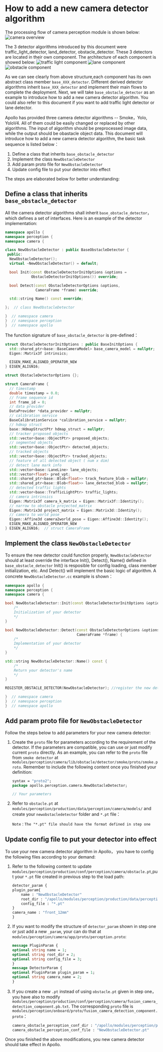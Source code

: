# How to add a new camera detector algorithm

The processing flow of camera perception module is shown below:
![camera overview](images/Camera_overview.png)

The 3 detector algorithms introduced by this document were traffic_light_detector, land_detector, obstacle_detector. These 3 detectors are located in their own component. The architecture of each component is showed below:
![traffic light component](images/camera_traffic_light_detection.png)
![lane component](images/camera_lane_detection.png)
![obstacle component](images/camera_lane_detection.png)

As we can see clearly from above structure,each component has its own abstract class member `base_XXX_detector`. Different derived detector algorithms inherit `base_XXX_detector` and implement their main flows to complete the deployment. Next, we will take `base_obstacle_detector` as an example to introduce how to add a new camera detector algorithm. You could also refer to this document if you want to add traffic light detector or lane detector.

Apollo has provided three camera detector algorithms -- Smoke，Yolo, YoloV4. All of them could be easily changed or replaced by other algorithms. The input of algorithm should be preprocessed image data, while the output should be obastacle object data. This document will introduce how to add a new camera detector algorithm, the basic task sequence is listed below：

1. Define a class that inherits `base_obstacle_detector` 
2. Implement the class `NewObstacleDetector`
3. Add param proto file for `NewObstacleDetector`
4. Update config file to put your detector into effect

The steps are elaborated below for better understanding:

## Define a class that inherits `base_obstacle_detector` 

All the camera detector algorithms shall inherit `base_obstacle_detector`，which defines a set of interfaces. Here is an example of the detector implementation:

```c++
namespace apollo {
namespace perception {
namespace camera {

class NewObstacleDetector : public BaseObstacleDetector {
 public:
  NewObstacleDetector();
  virtual ~NewObstacleDetector() = default;

  bool Init(const ObstacleDetectorInitOptions &options =
            ObstacleDetectorInitOptions()) override;

  bool Detect(const ObstacleDetectorOptions &options,
              CameraFrame *frame) override;

  std::string Name() const override;

};  // class NewObstacleDetector

}  // namespace camera
}  // namespace perception
}  // namespace apollo
```

The function signature of `base_obstacle_detector` is pre-defined：

```c++
struct ObstacleDetectorInitOptions : public BaseInitOptions {
  std::shared_ptr<base::BaseCameraModel> base_camera_model = nullptr;
  Eigen::Matrix3f intrinsics;

  EIGEN_MAKE_ALIGNED_OPERATOR_NEW
} EIGEN_ALIGN16;

struct ObstacleDetectorOptions {};

struct CameraFrame {
  // timestamp
  double timestamp = 0.0;
  // frame sequence id
  int frame_id = 0;
  // data provider
  DataProvider *data_provider = nullptr;
  // calibration service
  BaseCalibrationService *calibration_service = nullptr;
  // hdmap struct
  base::HdmapStructPtr hdmap_struct = nullptr;
  // tracker proposed objects
  std::vector<base::ObjectPtr> proposed_objects;
  // segmented objects
  std::vector<base::ObjectPtr> detected_objects;
  // tracked objects
  std::vector<base::ObjectPtr> tracked_objects;
  // feature of all detected object ( num x dim)
  // detect lane mark info
  std::vector<base::LaneLine> lane_objects;
  std::vector<float> pred_vpt;
  std::shared_ptr<base::Blob<float>> track_feature_blob = nullptr;
  std::shared_ptr<base::Blob<float>> lane_detected_blob = nullptr;
  // detected traffic lights
  std::vector<base::TrafficLightPtr> traffic_lights;
  // camera intrinsics
  Eigen::Matrix3f camera_k_matrix = Eigen::Matrix3f::Identity();
  // narrow to obstacle projected_matrix
  Eigen::Matrix3d project_matrix = Eigen::Matrix3d::Identity();
  // camera to world pose
  Eigen::Affine3d camera2world_pose = Eigen::Affine3d::Identity();
  EIGEN_MAKE_ALIGNED_OPERATOR_NEW
} EIGEN_ALIGN16;  // struct CameraFrame
```

## Implement the class `NewObstacleDetector`

To ensure the new detector could function properly, `NewObstacleDetector` should at least override the interface Init(), Detect(), Name() defined in `base_obstacle_detector` Init() is resposible for config loading, class member initialization, etc. And Detect() will implement the basic logic of algorithm. A concrete `NewObstacleDetector.cc` example is shown：

```c++
namespace apollo {
namespace perception {
namespace camera {

bool NewObstacleDetector::Init(const ObstacleDetectorInitOptions &options) {
    /*
    Initialization of your detector
    */
}

bool NewObstacleDetector::Detect(const ObstacleDetectorOptions &options,
                                 CameraFrame *frame) {
    /*
    Implementation of your detector
    */
}

std::string NewObstacleDetector::Name() const {
    /*
    Return your detector's name
    */
}

REGISTER_OBSTACLE_DETECTOR(NewObstacleDetector); //register the new detector

}  // namespace camera
}  // namespace perception
}  // namespace apollo
```


## Add param proto file for `NewObstacleDetector`

Follow the steps below to add parameters for your new camera detector:

1. Create the `proto` file for parameters according to the requirement of the detector. If the parameters are compatible, you can use or just modify current `proto` directly. As an example, you can refer to the `proto` file from `smoke detector` at `modules/perception/camera/lib/obstacle/detector/smoke/proto/smoke.proto`. Remember to include the following content once you finished your definition:

    ```protobuf
    syntax = "proto2";
    package apollo.perception.camera.NewObstacleDetector;

    // Your parameters
    ```

2. Refer to `obstacle.pt` at `modules/perception/production/data/perception/camera/models/` and create your `newobstacledetector` folder and `*.pt` file：

    ```
    Note：The "*.pt" file should have the format defined in step one
    ```

## Update config file to put your detector into effect

To use your new camera detector algorithm in Apollo， you have to config the following files according to your demand:

1. Refer to the following content to update `modules/perception/production/conf/perception/camera/obstacle.pt`,put your `*.pt` file created in previous step to the load path:

    ```protobuf
    detector_param {
    plugin_param{
        name : "NewObstacleDetector"
        root_dir : "/apollo/modules/perception/production/data/perception/camera/models/newobstacledetector"
        config_file : "*.pt"
    }
    camera_name : "front_12mm"
    }
    ```

2. If you want to modify the structure of `detector_param` shown in step one or just add a new `_param`, your can do that at `modules/perception/camera/app/proto/perception.proto`:

    ```protobuf
    message PluginParam {
    optional string name = 1;
    optional string root_dir = 2;
    optional string config_file = 3;
    }
    message DetectorParam {
    optional PluginParam plugin_param = 1;
    optional string camera_name = 2;
    }
    ```

3. If you create a new `.pt` instead of using `obstacle.pt` given in step one， you have also to modify `modules/perception/production/conf/perception/camera/fusion_camera_detection_component.pb.txt`. The corresponding `proto` file is `modules/perception/onboard/proto/fusion_camera_detection_component.proto`：

    ```protobuf
    camera_obstacle_perception_conf_dir : "/apollo/modules/perception/production/conf/perception/camera"
    camera_obstacle_perception_conf_file : "NewObstacleDetector.pt"
    ```

Once you finished the above modifications, you new camera detector should take effect in Apollo.
